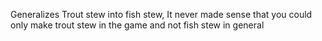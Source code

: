 Generalizes Trout stew into fish stew, 
It never made sense that you could only make trout stew in the game and not fish stew in general
